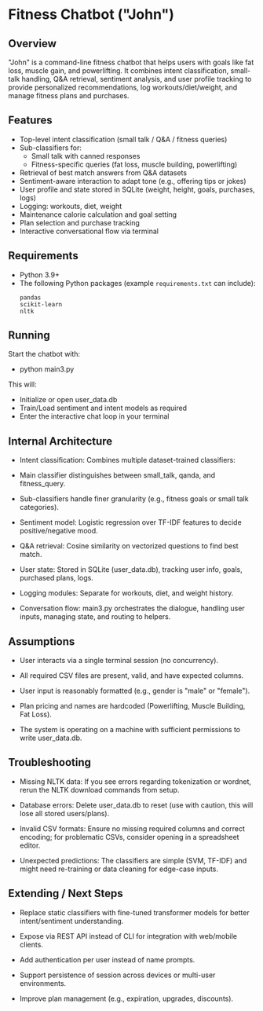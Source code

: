 # Fitness Chatbot ("John")

## Overview

"John" is a command-line fitness chatbot that helps users with goals like fat loss, muscle gain, and powerlifting. It combines intent classification, small-talk handling, Q&A retrieval, sentiment analysis, and user profile tracking to provide personalized recommendations, log workouts/diet/weight, and manage fitness plans and purchases.

## Features

- Top-level intent classification (small talk / Q&A / fitness queries)
- Sub-classifiers for:
  - Small talk with canned responses
  - Fitness-specific queries (fat loss, muscle building, powerlifting)
- Retrieval of best match answers from Q&A datasets
- Sentiment-aware interaction to adapt tone (e.g., offering tips or jokes)
- User profile and state stored in SQLite (weight, height, goals, purchases, logs)
- Logging: workouts, diet, weight
- Maintenance calorie calculation and goal setting
- Plan selection and purchase tracking
- Interactive conversational flow via terminal

## Requirements

- Python 3.9+
- The following Python packages (example `requirements.txt` can include):
  ```text
  pandas
  scikit-learn
  nltk

## Running

Start the chatbot with:
- python main3.py

This will:
- Initialize or open user_data.db
- Train/Load sentiment and intent models as required
- Enter the interactive chat loop in your terminal 

## Internal Architecture 

- Intent classification: Combines multiple dataset-trained classifiers:

- Main classifier distinguishes between small_talk, qanda, and fitness_query.

- Sub-classifiers handle finer granularity (e.g., fitness goals or small talk categories).

- Sentiment model: Logistic regression over TF-IDF features to decide positive/negative mood.

- Q&A retrieval: Cosine similarity on vectorized questions to find best match.

- User state: Stored in SQLite (user_data.db), tracking user info, goals, purchased plans, logs.

- Logging modules: Separate for workouts, diet, and weight history.

- Conversation flow: main3.py orchestrates the dialogue, handling user inputs, managing state, and routing to helpers.

## Assumptions

- User interacts via a single terminal session (no concurrency).

- All required CSV files are present, valid, and have expected columns.

- User input is reasonably formatted (e.g., gender is "male" or "female").

- Plan pricing and names are hardcoded (Powerlifting, Muscle Building, Fat Loss).

- The system is operating on a machine with sufficient permissions to write user_data.db.


## Troubleshooting

- Missing NLTK data: If you see errors regarding tokenization or wordnet, rerun the NLTK download commands from setup.

- Database errors: Delete user_data.db to reset (use with caution, this will lose all stored users/plans).

- Invalid CSV formats: Ensure no missing required columns and correct encoding; for problematic CSVs, consider opening in a spreadsheet editor.

- Unexpected predictions: The classifiers are simple (SVM, TF-IDF) and might need re-training or data cleaning for edge-case inputs.


## Extending / Next Steps
- Replace static classifiers with fine-tuned transformer models for better intent/sentiment understanding.

- Expose via REST API instead of CLI for integration with web/mobile clients.

- Add authentication per user instead of name prompts.

- Support persistence of session across devices or multi-user environments.

- Improve plan management (e.g., expiration, upgrades, discounts).

